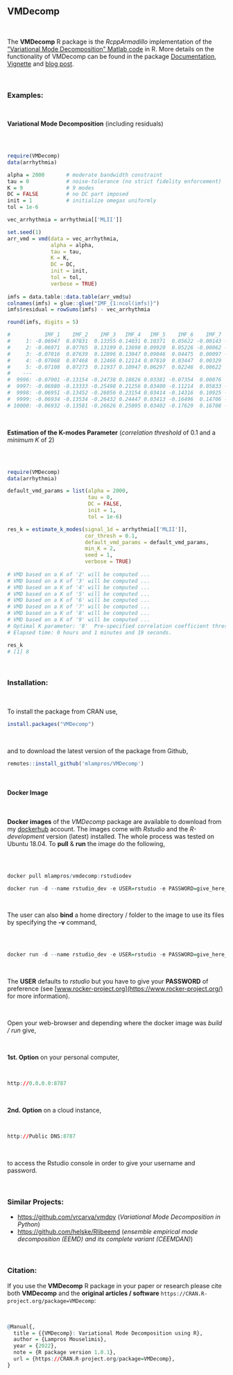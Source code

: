 
## VMDecomp

<br>

The **VMDecomp** R package is the *RcppArmadillo* implementation of the ["Variational Mode Decomposition" Matlab code](https://math.montana.edu/dzosso/code/) in R. More details on the functionality of VMDecomp can be found in the package [Documentation](https://mlampros.github.io/VMDecomp/reference/index.html), [Vignette](https://mlampros.github.io/VMDecomp/articles/variatonal_mode_decomposition.html) and [blog post](http://mlampros.github.io/2022/06/11/variatonal_mode_decomposition/).

<br>

### Examples:

<br>

**Variational Mode Decomposition** (including residuals)

<br>

```R

require(VMDecomp)
data(arrhythmia)

alpha = 2000       # moderate bandwidth constraint
tau = 0            # noise-tolerance (no strict fidelity enforcement)
K = 9              # 9 modes
DC = FALSE         # no DC part imposed
init = 1           # initialize omegas uniformly
tol = 1e-6

vec_arrhythmia = arrhythmia[['MLII']]

set.seed(1)
arr_vmd = vmd(data = vec_arrhythmia, 
              alpha = alpha,
              tau = tau, 
              K = K, 
              DC = DC,
              init = init, 
              tol = tol,
              verbose = TRUE)
              
imfs = data.table::data.table(arr_vmd$u)
colnames(imfs) = glue::glue("IMF_{1:ncol(imfs)}")
imfs$residual = rowSums(imfs) - vec_arrhythmia

round(imfs, digits = 5)

#           IMF_1    IMF_2    IMF_3   IMF_4   IMF_5    IMF_6    IMF_7    IMF_8    IMF_9 residual
#     1: -0.06947  0.07831  0.13355 0.14031 0.10371  0.05622 -0.00143 -0.09686 -0.00629 -0.01194
#     2: -0.06971  0.07765  0.13199 0.13698 0.09920  0.05226 -0.00062 -0.07683 -0.01055 -0.00963
#     3: -0.07016  0.07639  0.12896 0.13047 0.09046  0.04475  0.00097 -0.04075 -0.01487 -0.00377
#     4: -0.07068  0.07468  0.12466 0.12114 0.07810  0.03447  0.00329  0.00427 -0.01331  0.00662
#     5: -0.07108  0.07273  0.11937 0.10947 0.06297  0.02246  0.00622  0.04929 -0.00211  0.01932
#    ---                                                                                        
#  9996: -0.07001 -0.13154 -0.24738 0.18826 0.03381 -0.07354  0.00076  0.03773  0.01426  0.01234
#  9997: -0.06980 -0.13333 -0.25498 0.21256 0.03400 -0.11214  0.05833 -0.00481  0.01450  0.00432
#  9998: -0.06951 -0.13452 -0.26056 0.23154 0.03414 -0.14316  0.10925 -0.04580  0.00791 -0.00570
#  9999: -0.06934 -0.13534 -0.26432 0.24447 0.03413 -0.16496  0.14706 -0.07813 -0.00137 -0.00780
# 10000: -0.06932 -0.13581 -0.26626 0.25095 0.03402 -0.17629  0.16708 -0.09601 -0.00797  0.00040

```

<br>

**Estimation of the K-modes Parameter** (*correlation threshold* of 0.1 and a *minimum K* of 2)

<br>

```R

require(VMDecomp)
data(arrhythmia)

default_vmd_params = list(alpha = 2000,
                          tau = 0,
                          DC = FALSE,
                          init = 1,
                          tol = 1e-6)

res_k = estimate_k_modes(signal_1d = arrhythmia[['MLII']],
                         cor_thresh = 0.1,
                         default_vmd_params = default_vmd_params,
                         min_K = 2,
                         seed = 1,
                         verbose = TRUE)
                         
# VMD based on a K of '2' will be computed ... 
# VMD based on a K of '3' will be computed ... 
# VMD based on a K of '4' will be computed ... 
# VMD based on a K of '5' will be computed ... 
# VMD based on a K of '6' will be computed ... 
# VMD based on a K of '7' will be computed ... 
# VMD based on a K of '8' will be computed ... 
# VMD based on a K of '9' will be computed ... 
# Optimal K parameter: '8'  Pre-specified correlation coefficient threshold: '0.1'
# Elapsed time: 0 hours and 1 minutes and 19 seconds.

res_k
# [1] 8

```

<br>

### Installation:

<br>

To install the package from CRAN use, 

```R
install.packages("VMDecomp")

```
<br>

and to download the latest version of the package from Github,

```R
remotes::install_github('mlampros/VMDecomp')

```

<br>

#### **Docker Image**

<br>

**Docker images** of the *VMDecomp* package are available to download from my [dockerhub](https://hub.docker.com/r/mlampros/vmdecomp) account. The images come with *Rstudio* and the *R-development* version (latest) installed. The whole process was tested on Ubuntu 18.04. To **pull** & **run** the image do the following,

<br>

```R

docker pull mlampros/vmdecomp:rstudiodev

docker run -d --name rstudio_dev -e USER=rstudio -e PASSWORD=give_here_your_password --rm -p 8787:8787 mlampros/vmdecomp:rstudiodev

```

<br>

The user can also **bind** a home directory / folder to the image to use its files by specifying the **-v** command,

<br>

```R

docker run -d --name rstudio_dev -e USER=rstudio -e PASSWORD=give_here_your_password --rm -p 8787:8787 -v /home/YOUR_DIR:/home/rstudio/YOUR_DIR mlampros/vmdecomp:rstudiodev


```

<br>

The **USER** defaults to *rstudio* but you have to give your **PASSWORD** of preference (see [www.rocker-project.org](https://www.rocker-project.org/) for more information).

<br>

Open your web-browser and depending where the docker image was *build / run* give, 

<br>

**1st. Option** on your personal computer,

<br>

```R
http://0.0.0.0:8787 

```

<br>

**2nd. Option** on a cloud instance, 

<br>

```R
http://Public DNS:8787

```

<br>

to access the Rstudio console in order to give your username and password.

<br>

### **Similar Projects:**

* https://github.com/vrcarva/vmdpy   (*Variational Mode Decomposition in Python*)
* https://github.com/helske/Rlibeemd  (*ensemble empirical mode decomposition (EEMD) and its complete variant (CEEMDAN)*) 

<br>

### **Citation:**

If you use the **VMDecomp** R package in your paper or research please cite both **VMDecomp** and the **original articles / software** `https://CRAN.R-project.org/package=VMDecomp`:

<br>

```R
@Manual{,
  title = {{VMDecomp}: Variational Mode Decomposition using R},
  author = {Lampros Mouselimis},
  year = {2022},
  note = {R package version 1.0.1},
  url = {https://CRAN.R-project.org/package=VMDecomp},
}
```

<br>
